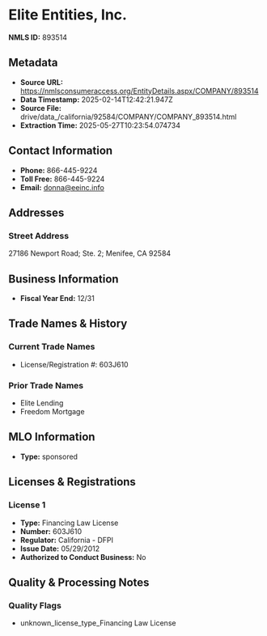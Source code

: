 # Elite Entities, Inc.

**NMLS ID:** 893514

## Metadata
- **Source URL:** https://nmlsconsumeraccess.org/EntityDetails.aspx/COMPANY/893514
- **Data Timestamp:** 2025-02-14T12:42:21.947Z
- **Source File:** drive/data_/california/92584/COMPANY/COMPANY_893514.html
- **Extraction Time:** 2025-05-27T10:23:54.074734

## Contact Information
- **Phone:** 866-445-9224
- **Toll Free:** 866-445-9224
- **Email:** donna@eeinc.info

## Addresses
### Street Address
27186 Newport Road; Ste. 2; Menifee, CA 92584

## Business Information
- **Fiscal Year End:** 12/31

## Trade Names & History
### Current Trade Names
- License/Registration #: 603J610

### Prior Trade Names
- Elite Lending
- Freedom Mortgage

## MLO Information
- **Type:** sponsored

## Licenses & Registrations

### License 1
- **Type:** Financing Law License
- **Number:** 603J610
- **Regulator:** California - DFPI
- **Issue Date:** 05/29/2012
- **Authorized to Conduct Business:** No

## Quality & Processing Notes
### Quality Flags
- unknown_license_type_Financing Law License
